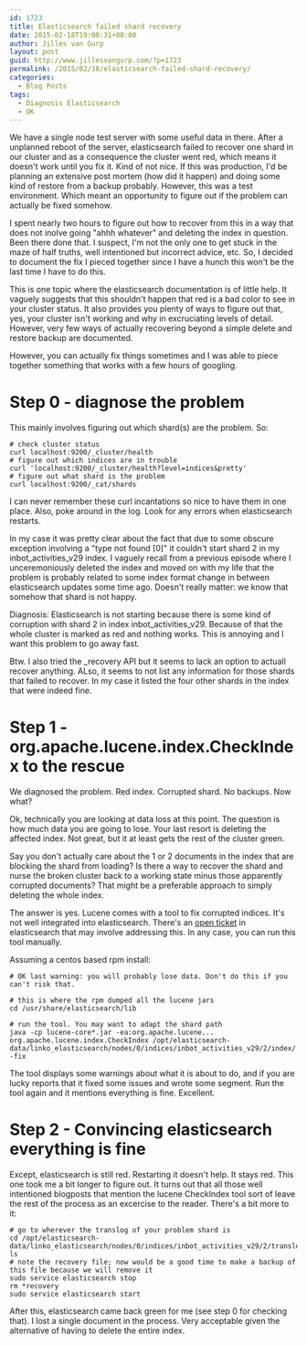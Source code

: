 ```yaml
---
id: 1723
title: Elasticsearch failed shard recovery
date: 2015-02-18T19:00:31+00:00
author: Jilles van Gurp
layout: post
guid: http://www.jillesvangurp.com/?p=1723
permalink: /2015/02/18/elasticsearch-failed-shard-recovery/
categories:
  - Blog Posts
tags:
  - Diagnosis Elasticsearch
  - OK
---
```

We have a single node test server with some useful data in there. After a unplanned reboot of the server, elasticsearch failed to recover one shard in our cluster and as a consequence the cluster went red, which means it doesn't work until you fix it. Kind of not nice. If this was production, I'd be planning an extensive post mortem (how did it happen) and doing some kind of restore from a backup probably. However, this was a test environment. Which meant an opportunity to figure out if the problem can actually be fixed somehow.

I spent nearly two hours to figure out how to recover from this in a way that does not inolve going "ahhh whatever" and deleting the index in question. Been there done that. I suspect, I'm not the only one to get stuck in the maze of half truths, well intentioned but incorrect advice, etc. So, I decided to document the fix I pieced together since I have a hunch this won't be the last time I have to do this.

This is one topic where the elasticsearch documentation is of little help. It vaguely suggests that this shouldn't happen that red is a bad color to see in your cluster status. It also provides you plenty of ways to figure out that, yes, your cluster isn't working and why in excruciating levels of detail. However, very few ways of actually recovering beyond a simple delete and restore backup are documented.

However, you can actually fix things sometimes and I was able to piece together something that works with a few hours of googling.

# Step 0 - diagnose the problem

This mainly involves figuring out which shard(s) are the problem. So:

```
# check cluster status
curl localhost:9200/_cluster/health
# figure out which indices are in trouble
curl 'localhost:9200/_cluster/health?level=indices&pretty'
# figure out what shard is the problem
curl localhost:9200/_cat/shards
```

I can never remember these curl incantations so nice to have them in one place. Also, poke around in the log. Look for any errors when elasticsearch restarts. 

In my case it was pretty clear about the fact that due to some obscure exception involving a "type not found [0]" it couldn't start shard 2 in my inbot_activities_v29 index. I vaguely recall from a previous episode where I unceremoniously deleted the index and moved on with my life that the problem is probably related to some index format change in between elasticsearch updates some time ago. Doesn't really matter: we know that somehow that shard is not happy.

Diagnosis: Elasticsearch is not starting because there is some kind of corruption with shard 2 in index inbot_activities_v29. Because of that the whole cluster is marked as red and nothing works. This is annoying and I want this problem to go away fast.

Btw. I also tried the _recovery API but it seems to lack an option to actuall recover anything. ALso, it seems to not list any information for those shards that failed to recover. In my case it listed the four other shards in the index that were indeed fine.

# Step 1 - org.apache.lucene.index.CheckIndex to the rescue

We diagnosed the problem. Red index. Corrupted shard. No backups. Now what? 

Ok, technically you are looking at data loss at this point. The question is how much data you are going to lose. Your last resort is deleting the affected index. Not great, but it at least gets the rest of the cluster green. 

Say you don't actually care about the 1 or 2 documents in the index that are blocking the shard from loading? Is there a way to recover the shard and nurse the broken cluster back to a working state minus those apparently corrupted documents? That might be a preferable approach to simply deleting the whole index.

The answer is yes. Lucene comes with a tool to fix corrupted indices. It's not well integrated into elasticsearch. There's an [open ticket](https://github.com/elasticsearch/elasticsearch/issues/8708) in elasticsearch that may involve addressing this. In any case, you can run this tool manually.

Assuming a centos based rpm install:

```
# OK last warning: you will probably lose data. Don't do this if you can't risk that.

# this is where the rpm dumped all the lucene jars
cd /usr/share/elasticsearch/lib

# run the tool. You may want to adapt the shard path 
java -cp lucene-core*.jar -ea:org.apache.lucene... org.apache.lucene.index.CheckIndex /opt/elasticsearch-data/linko_elasticsearch/nodes/0/indices/inbot_activities_v29/2/index/ -fix
```

The tool displays some warnings about what it is about to do, and if you are lucky reports that it fixed some issues and wrote some segment. Run the tool again and it mentions everything is fine. Excellent.

# Step 2 - Convincing elasticsearch everything is fine

Except, elasticsearch is still red. Restarting it doesn't help. It stays red. This one took me a bit longer to figure out. It turns out that all those well intentioned blogposts that mention the lucene CheckIndex tool sort of leave the rest of the process as an excercise to the reader. There's a bit more to it:

```
# go to wherever the translog of your problem shard is
cd /opt/elasticsearch-data/linko_elasticsearch/nodes/0/indices/inbot_activities_v29/2/translog
ls
# note the recovery file; now would be a good time to make a backup of this file because we will remove it
sudo service elasticsearch stop
rm *recovery
sudo service elasticsearch start
```

After this, elasticsearch came back green for me (see step 0 for checking that). I lost a single document in the process. Very acceptable given the alternative of having to delete the entire index.
